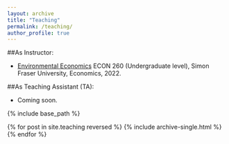 ```yaml
---
layout: archive
title: "Teaching"
permalink: /teaching/
author_profile: true
---
```


##As Instructor:

* [Environmental Economics](http://www.sfu.ca/outlines.html?2022/summer/econ/260/d100)
  ECON 260 (Undergraduate level), Simon Fraser University, Economics, 2022.


##As Teaching Assistant (TA):
* Coming soon.

{% include base_path %}

{% for post in site.teaching reversed %}
  {% include archive-single.html %}
{% endfor %}

